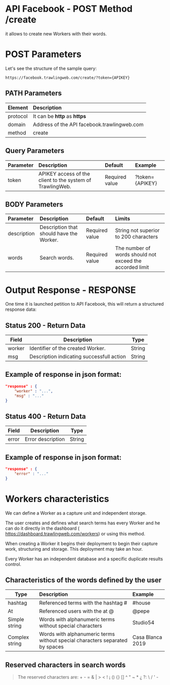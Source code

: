 # API Facebook - POST Method /create

it allows to create new Workers with their words.

# POST Parameters

Let's see the structure of the sample query:

```
https://facebook.trawlingweb.com/create/?token={APIKEY}
```

## PATH Parameters

| Element  | Description                                 |
| :------- | :------------------------------------------ |
| protocol | It can be **http** as **https**             |
| domain   | Address of the API facebook.trawlingweb.com |
| method   | create                                      |

## Query Parameters

| Parameter | Description                                               | Default        | Example         |
| :-------- | :-------------------------------------------------------- | :------------- | :-------------- |
| token     | APIKEY access of the client to the system of TrawlingWeb. | Required value | ?token={APIKEY} |

## BODY Parameters

| Parameter   | Description                              | Default        | Limits                                                   |
| :---------- | :--------------------------------------- | :------------- | :------------------------------------------------------- |
| description | Description that should have the Worker. | Required value | String not superior to 200 characters                    |
| words       | Search words.                            | Required value | The number of words should not exceed the accorded limit |

# Output Response - RESPONSE

One time it is launched petition to API Facebook, this will return a structured response data:

## Status 200 - Return Data

| Field  | Description                               |  Type  |
| ------ | ----------------------------------------- | :----: |
| worker | Identifier of the created Worker.         | String |
| msg    | Description indicating successfull action | String |

## Example of response in json format:

```json
"response" : {
    "worker" : "...",
    "msg" : "..."
}
```

## Status 400 - Return Data

| Field | Description       |  Type  |
| ----- | ----------------- | :----: |
| error | Error description | String |

## Example of response in json format:

```json
"response" : {
    "error" : "..."
}
```

# Workers characteristics

We can define a Worker as a capture unit and independent storage.

The user creates and defines what search terms has every Worker and he can do it directly in the dashboard ( https://dashboard.trawlingweb.com/workers) or using this method.

When creating a Worker it begins their deployment to begin their capture work, structuring and storage. This deployment may take an hour.

Every Worker has an independent database and a specific duplicate results control.

## Characteristics of the words defined by the user

| Type           | Description                                                                  | Example          |
| -------------- | :--------------------------------------------------------------------------- | :--------------- |
| hashtag        | Referenced terms with the hashtag #                                          | #house           |
| At             | Referenced users with the at @                                               | @pepe            |
| Simple string  | Words with alphanumeric terms without special characters                     | Studio54         |
| Complex string | Words with alphanumeric terms without special characters separated by spaces | Casa Blanca 2019 |

## Reserved characters in search words

> The reserved characters are: + - = & | > < ! ¡ () {} [] ^ " ~ \* ¿ ?: \ / ' -
